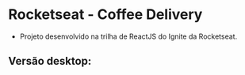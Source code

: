 # Rocketseat - Coffee Delivery

- Projeto desenvolvido na trilha de ReactJS do Ignite da Rocketseat.

## Versão desktop:

<img src="./public/readme-images/home-desktop-01" alt="" />
